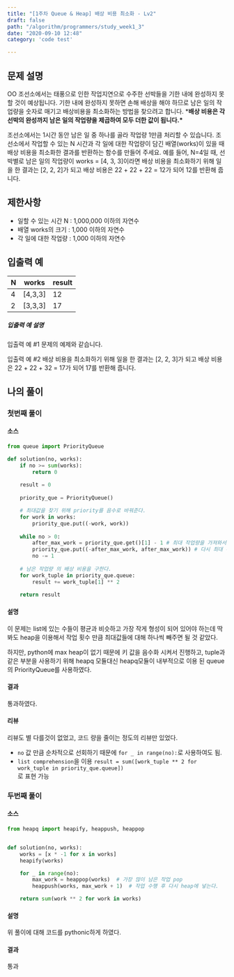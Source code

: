 ```yaml
---
title: "[1주차 Queue & Heap] 배상 비용 최소화 - Lv2"
draft: false
path: "/algorithm/programmers/study_week1_3"
date: "2020-09-10 12:48"
category: 'code test'

---
```


## 문제 설명

OO 조선소에서는 태풍으로 인한 작업지연으로 수주한 선박들을 기한 내에 완성하지 못할 것이 예상됩니다. 기한 내에 완성하지 못하면 손해 배상을 해야 하므로 남은 일의 작업량을 숫자로 매기고 배상비용을 최소화하는 방법을 찾으려고 합니다.
***배상 비용은 각 선박의 완성까지 남은 일의 작업량을 제곱하여 모두 더한 값이 됩니다.\***

조선소에서는 1시간 동안 남은 일 중 하나를 골라 작업량 1만큼 처리할 수 있습니다. 조선소에서 작업할 수 있는 N 시간과 각 일에 대한 작업량이 담긴 배열(works)이 있을 때 배상 비용을 최소화한 결과를 반환하는 함수를 만들어 주세요. 예를 들어, N=4일 때, 선박별로 남은 일의 작업량이 works = [4, 3, 3]이라면 배상 비용을 최소화하기 위해 일을 한 결과는 [2, 2, 2]가 되고 배상 비용은 22 + 22 + 22 = 12가 되어 12를 반환해 줍니다.

## 제한사항

- 일할 수 있는 시간 N : 1,000,000 이하의 자연수
- 배열 works의 크기 : 1,000 이하의 자연수
- 각 일에 대한 작업량 : 1,000 이하의 자연수

## 입출력 예

| N    | works   | result |
| ---- | ------- | ------ |
| 4    | [4,3,3] | 12     |
| 2    | [3,3,3] | 17     |

##### 입출력 예 설명

입출력 예 #1
문제의 예제와 같습니다.

입출력 예 #2
배상 비용을 최소화하기 위해 일을 한 결과는 [2, 2, 3]가 되고 배상 비용은 22 + 22 + 32 = 17가 되어 17를 반환해 줍니다.



## 나의 풀이

### 첫번째 풀이

#### 소스

```python
from queue import PriorityQueue

def solution(no, works):
    if no >= sum(works):
        return 0
    
    result = 0
    
    priority_que = PriorityQueue()

    # 최대값을 찾기 위해 priority를 음수로 바꿔준다.
    for work in works:
        priority_que.put((-work, work))
    
    while no > 0:
        after_max_work = priority_que.get()[1] - 1 # 최대 작업량을 가져와서 수행한다.
        priority_que.put((-after_max_work, after_max_work)) # 다시 최대 우선순위 큐로 넣는다.
        no -= 1
            
    # 남은 작업량 의 배상 비용을 구한다.
    for work_tuple in priority_que.queue:
        result += work_tuple[1] ** 2
    
    return result
```

#### 설명

이 문제는 list에 있는 수들이 평균과 비슷하고 가장 작게 형성이 되어 있어야 하는데
딱 봐도 heap을 이용해서 작업 횟수 만큼 최대값들에 대해 하나씩 빼주면 될 것 같았다.

하지만, python에 max heap이 없기 때문에 키 값을 음수화 시켜서 진행하고,
tuple과 같은 부분을 사용하기 위해 heapq 모듈대신 heapq모듈이 내부적으로 이용 된 
queue의 PriorityQueue를 사용하였다.



#### 결과

통과하였다.



#### 리뷰

리뷰도 별 다를것이 없었고, 코드 량을 줄이는 정도의 리뷰만 있었다.

- `no` 값 만큼 순차적으로 선회하기 때문에 `for _ in range(no):`로 사용하여도 됨.
- `list comprehension`을 이용 
  `result = sum([work_tuple ** 2 for work_tuple in priority_que.queue])`  
  로 표현 가능



### 두번째 풀이

#### 소스

```python
from heapq import heapify, heappush, heappop


def solution(no, works):
    works = [x * -1 for x in works]
    heapify(works)

    for _ in range(no):
        max_work = heappop(works)  # 가장 많이 남은 작업 pop
        heappush(works, max_work + 1)  # 작업 수행 후 다시 heap에 넣는다.

    return sum(work ** 2 for work in works)
```

#### 설명

위 풀이에 대해 코드를 pythonic하게 하였다.

#### 결과

통과



